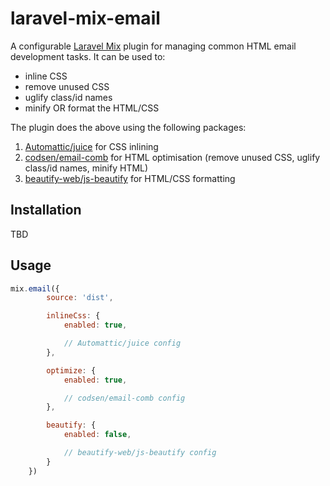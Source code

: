 # laravel-mix-email

A configurable [Laravel Mix](https://laravel-mix.com/) plugin for managing common HTML email development tasks. It can be used to:

- inline CSS
- remove unused CSS
- uglify class/id names
- minify OR format the HTML/CSS

The plugin does the above using the following packages:

1. [Automattic/juice](https://github.com/Automattic/juice) for CSS inlining
2. [codsen/email-comb](https://github.com/codsen/codsen/tree/main/packages/email-comb) for HTML optimisation (remove unused CSS, uglify class/id names, minify HTML)
3. [beautify-web/js-beautify](https://github.com/beautify-web/js-beautify) for HTML/CSS formatting

## Installation

TBD

## Usage

```js
mix.email({
		source: 'dist',

		inlineCss: {
			enabled: true,

			// Automattic/juice config
		},

		optimize: {
			enabled: true,

			// codsen/email-comb config
		},

		beautify: {
			enabled: false,

			// beautify-web/js-beautify config
		}
	})
```
